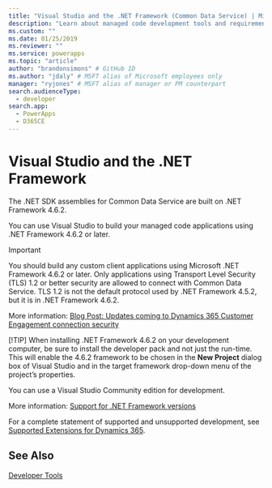 ```yaml
---
title: "Visual Studio and the .NET Framework (Common Data Service) | Microsoft Docs" 
description: "Learn about managed code development tools and requirements."
ms.custom: ""
ms.date: 01/25/2019
ms.reviewer: ""
ms.service: powerapps
ms.topic: "article"
author: "brandonsimons" # GitHub ID
ms.author: "jdaly" # MSFT alias of Microsoft employees only
manager: "ryjones" # MSFT alias of manager or PM counterpart
search.audienceType: 
  - developer
search.app: 
  - PowerApps
  - D365CE
---
```

# Visual Studio and the .NET Framework

The .NET SDK assemblies for Common Data Service are built on .NET Framework 4.6.2. 

You can use Visual Studio to build your managed code applications using .NET Framework 4.6.2 or later. 

> [!IMPORTANT]
> You should build any custom client applications using Microsoft .NET Framework 4.6.2 or later.
> Only applications using Transport Level Security (TLS) 1.2 or better security are allowed to connect with Common Data Service. TLS 1.2 is not the default protocol used by .NET Framework 4.5.2, but it is in .NET Framework 4.6.2. 
> 
> More information: [Blog Post: Updates coming to Dynamics 365 Customer Engagement connection security](https://blogs.msdn.microsoft.com/crm/2017/09/28/updates-coming-to-dynamics-365-customer-engagement-connection-security/)
> 
> [!TIP]
> When installing .NET Framework 4.6.2 on your development computer, be sure to install the developer pack and not just the run-time. This will enable the 4.6.2 framework to be chosen in the **New Project** dialog box of Visual Studio and in the target framework drop-down menu of the project’s properties.  

You can use a Visual Studio Community edition for development. 

[comment]: <> (However, use of extensions isn’t supported in the Express edition so you won’t be able to install useful extensions in that version of Visual Studio)

More information: [Support for .NET Framework versions](/dynamics365/customer-engagement/developer/supported-extensions#SupportNET)

For a complete statement of supported and unsupported development, see [Supported Extensions for Dynamics 365](/dynamics365/customer-engagement/developer/supported-extensions#SupportNET).

## See Also

 [Developer Tools](/dynamics365/customer-engagement/developer/developer-tools)